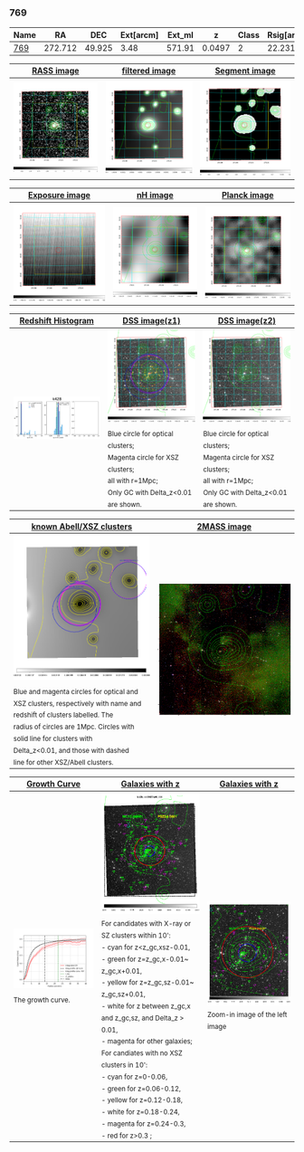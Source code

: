 <div STYLE="page-break-after: always;"></div>

### 769

|Name          |RA          |DEC      | Ext[arcm] | Ext_ml | z    | Class| Rsig[arcmin] | CRsig[c/s] | CR500[c/s] | R500[Mpc] |L500[erg/s]|F500[erg/s/cm^2]| M500[Msun]|Tx[keV]|beta|GC(XSZ,Delta_z<0.01)| GC(OPT,Delta_z<0.01)|GC|alias|
|--------------|------------|------------|---|---|-----------|--------|------|------|----|----|----|----|----|----|----|----|----|----|---|
|[769](script/769.md)     | 272.712       | 49.925       | 3.48    | 571.91   | 0.0497 | 2   | 22.231 |0.475 |0.447 |0.804 |4.668e+43 |7.994e-12 |1.549e+14 |2.849 |0.679 |Tar, |Wen, |Tar, |k428|

|[RASS image](../image/769/769_img.pdf)|[filtered image](../image/769/769_fil.pdf)|[Segment image](../image/769/769_seg.pdf)|
|-------------------|--------------------|-------------------|
| <img src="../image/769/769_img.png" width="300">  | <img src="../image/769/769_fil.png" width="300">   | <img src="../image/769/769_seg.png" width="300">  |

|[Exposure image](../image/769/769_mex.pdf)| [nH image](../image/769/769_nh.pdf)| [Planck image](../image/769/769_p.pdf)|
|-------------------|--------------------|-------------------|
|<img src="../image/769/769_mex.png" width="300">   | <img src="../image/769/769_nh.png" width="300">    | <img src="../image/769/769_p.png" width="300"> |

|[Redshift Histogram](../image/769/769_zg.pdf) | [DSS image(z1)](../image/769/769_dss_z1.pdf)      |  [DSS image(z2)](../image/769/769_dss_z2.pdf)    |
|-------------------|--------------------|-------------------|
|<img src="../image/769/769_zg.png" width="300"> |<img src="../image/769/769_dss_z1.png" width="300"> <sub><br>Blue circle for optical clusters; <br>Magenta circle for XSZ clusters; <br>all with r=1Mpc; <br>Only GC with Delta_z<0.01 are shown. </sub>| <img src="../image/769/769_dss_z2.png" width="300"><sub><br>Blue circle for optical clusters; <br>Magenta circle for XSZ clusters; <br>all with r=1Mpc; <br>Only GC with Delta_z<0.01 are shown. </sub> |

|[known Abell/XSZ clusters](../image/769/769_m.pdf) | [2MASS image](../image/769/769_2mass.pdf)      |
|-------------------|-------------------|
|<img src=../image/769/769_m.png width="300"> <sub><br>Blue and magenta circles for optical and <br>XSZ clusters, respectively with name and <br>redshift of clusters labelled. The <br>radius of circles are 1Mpc. Circles with <br>solid line for clusters with <br>Delta_z<0.01, and those with dashed <br>line for other XSZ/Abell clusters.        </sub>|<img src="../image/769/769_2mass.png" width="300">  |

|[Growth Curve](../image/769/769_gca_all.png) |[Galaxies with z](../image/769/769_opt_ned.pdf) |[Galaxies with z](../image/769/769_opt_ned_zoom.pdf) |
|-------------------|-------------------|-------------------|
| <img src="../image/769/769_gca_all.png" width="300"> <sub><br>The growth curve.</sub>| <img src=../image/769/769_opt_ned.png width="300"> <br><sub> For candidates with X-ray or SZ clusters within 10': <br> - cyan for z<z_gc,xsz-0.01, <br> - green for z=z_gc,x-0.01~ z_gc,x+0.01, <br> - yellow for z=z_gc,sz-0.01~ z_gc,sz+0.01, <br> - white for z between z_gc,x and z_gc,sz, and Delta_z > 0.01, <br> - magenta for other galaxies; <br>For candiates with no XSZ clusters in 10': <br> - cyan for z=0-0.06, <br> - green for z=0.06-0.12, <br> - yellow for z=0.12-0.18, <br> - white for z=0.18-0.24, <br> - magenta for z=0.24-0.3, <br> - red for z>0.3 ;  </sub>|<img src=../image/769/769_opt_ned_zoom.png width="300">  <br><sub> Zoom-in image of the left image</sub>|




